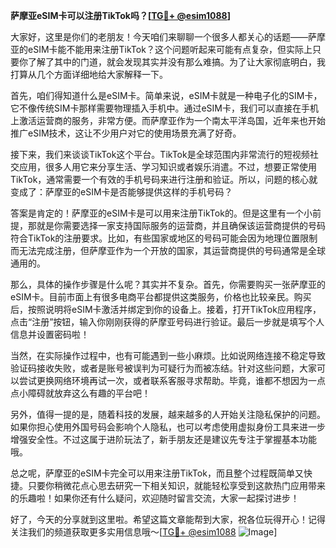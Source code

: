 **萨摩亚eSIM卡可以注册TikTok吗？[[TG💪+ @esim1088](https://t.me/s/esim1088)]**

大家好，这里是你们的老朋友！今天咱们来聊聊一个很多人都关心的话题——萨摩亚的eSIM卡能不能用来注册TikTok？这个问题听起来可能有点复杂，但实际上只要你了解了其中的门道，就会发现其实并没有那么难搞。为了让大家彻底明白，我打算从几个方面详细地给大家解释一下。

首先，咱们得知道什么是eSIM卡。简单来说，eSIM卡就是一种电子化的SIM卡，它不像传统SIM卡那样需要物理插入手机中。通过eSIM卡，我们可以直接在手机上激活运营商的服务，非常方便。而萨摩亚作为一个南太平洋岛国，近年来也开始推广eSIM技术，这让不少用户对它的使用场景充满了好奇。

接下来，我们来谈谈TikTok这个平台。TikTok是全球范围内非常流行的短视频社交应用，很多人用它来分享生活、学习知识或者娱乐消遣。不过，想要正常使用TikTok，通常需要一个有效的手机号码来进行注册和验证。所以，问题的核心就变成了：萨摩亚的eSIM卡是否能够提供这样的手机号码？

答案是肯定的！萨摩亚的eSIM卡是可以用来注册TikTok的。但是这里有一个小前提，那就是你需要选择一家支持国际服务的运营商，并且确保该运营商提供的号码符合TikTok的注册要求。比如，有些国家或地区的号码可能会因为地理位置限制而无法完成注册，但萨摩亚作为一个开放的国家，其运营商提供的号码通常是全球通用的。

那么，具体的操作步骤是什么呢？其实并不复杂。首先，你需要购买一张萨摩亚的eSIM卡。目前市面上有很多电商平台都提供这类服务，价格也比较亲民。购买后，按照说明将eSIM卡激活并绑定到你的设备上。接着，打开TikTok应用程序，点击“注册”按钮，输入你刚刚获得的萨摩亚号码进行验证。最后一步就是填写个人信息并设置密码啦！

当然，在实际操作过程中，也有可能遇到一些小麻烦。比如说网络连接不稳定导致验证码接收失败，或者是账号被误判为可疑行为而被冻结。针对这些问题，大家可以尝试更换网络环境再试一次，或者联系客服寻求帮助。毕竟，谁都不想因为一点点小障碍就放弃这么有趣的平台吧！

另外，值得一提的是，随着科技的发展，越来越多的人开始关注隐私保护的问题。如果你担心使用外国号码会影响个人隐私，也可以考虑使用虚拟身份工具来进一步增强安全性。不过这属于进阶玩法了，新手朋友还是建议先专注于掌握基本功能哦。

总之呢，萨摩亚的eSIM卡完全可以用来注册TikTok，而且整个过程既简单又快捷。只要你稍微花点心思去研究一下相关知识，就能轻松享受到这款热门应用带来的乐趣啦！如果你还有什么疑问，欢迎随时留言交流，大家一起探讨进步！

好了，今天的分享就到这里啦。希望这篇文章能帮到大家，祝各位玩得开心！记得关注我们的频道获取更多实用信息哦～[[TG💪+ @esim1088](https://t.me/s/esim1088) ![Image](https://i.postimg.cc/4NQfJmqS/Snipaste-2025-05-13-00-14-12.png)]